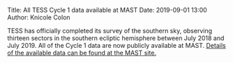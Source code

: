 Title: All TESS Cycle 1 data available at MAST
Date: 2019-09-01 13:00
Author: Knicole Colon

TESS has officially completed its survey of the southern sky, observing thirteen sectors in the southern ecliptic hemisphere between July 2018 and July 2019. All of the Cycle 1 data are now publicly available at MAST. [Details of the available data can be found at the MAST site.](https://outerspace.stsci.edu/display/TESS/TESS+Holdings+Available+by+MAST+Service)
